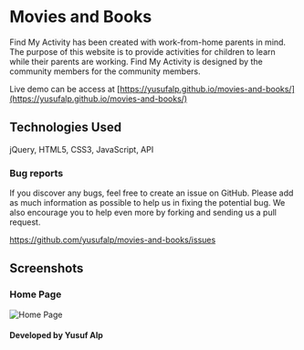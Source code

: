 # Movies and Books
Find My Activity has been created with work-from-home parents in mind. The purpose of this website is to provide activities for children to learn while their parents are working. Find My Activity is designed by the community members for the community members.

Live demo can be access at [https://yusufalp.github.io/movies-and-books/](https://yusufalp.github.io/movies-and-books/)

## Technologies Used
jQuery, HTML5, CSS3, JavaScript, API


### Bug reports

If you discover any bugs, feel free to create an issue on GitHub. Please add as much information as
possible to help us in fixing the potential bug. We also encourage you to help even more by forking and
sending us a pull request.

https://github.com/yusufalp/movies-and-books/issues

## Screenshots
### Home Page
![Home Page](https://i.ibb.co/QjmN965/Movies-And-Books.png)


#### Developed by Yusuf Alp